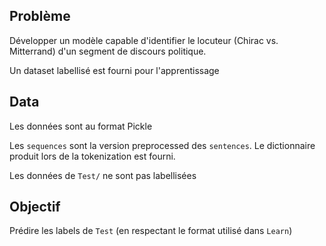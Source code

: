 ## Problème

Développer un modèle capable d'identifier le locuteur (Chirac vs. Mitterrand) d'un segment de discours politique.

Un dataset labellisé est fourni pour l'apprentissage

## Data

Les données sont au format Pickle

Les `sequences` sont la version preprocessed des `sentences`. Le dictionnaire produit lors de la tokenization est fourni.

Les données de `Test/` ne sont pas labellisées

## Objectif

Prédire les labels de  `Test` (en respectant le format utilisé dans `Learn`)

